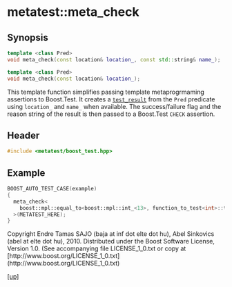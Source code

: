 # metatest::meta_check

## Synopsis

```cpp
template <class Pred>
void meta_check(const location& location_, const std::string& name_);

template <class Pred>
void meta_check(const location& location_);
```

This template function simplifies passing template metaprogrmaming assertions to
Boost.Test. It creates a [`test_result`](test_result.html) from the `Pred`
predicate using `location_` and `name_` when available. The success/failure flag
and the reason string of the result is then passed to a Boost.Test `CHECK`
assertion.

## Header

```cpp
#include <metatest/boost_test.hpp>
```

## Example

```cpp
BOOST_AUTO_TEST_CASE(example)
{
  meta_check<
    boost::mpl::equal_to<boost::mpl::int_<13>, function_to_test<int>::type>
  >(METATEST_HERE);
}
```

<p class="copyright">
Copyright Endre Tamas SAJO (baja at inf dot elte dot hu), 
Abel Sinkovics (abel at elte dot hu), 2010.
Distributed under the Boost Software License, Version 1.0.
(See accompanying file LICENSE_1_0.txt or copy at
[http://www.boost.org/LICENSE_1_0.txt](http://www.boost.org/LICENSE_1_0.txt)
</p>

[[up]](index.html)




